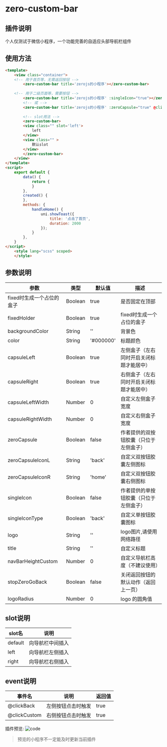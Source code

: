 # zero-custom-bar


## 插件说明

个人仅测试于微信小程序，一个功能完善的自适应头部导航栏组件


## 使用方法

```html
<template>
	<view class="container">
	<!-- 用于首页等，无需返回按钮 -->
		<zero-custom-bar title='zerojs的小程序'></zero-custom-bar>
		
	<!-- 用于二级页面等，需要按钮 -->
		<zero-custom-bar title='zerojs的小程序' :singleIcon="true"></zero-custom-bar>	
		<!-- 或 -->
		<zero-custom-bar title='zerojs的小程序' :zeroCapsule="true" @clickCustom='handleHome'></zero-custom-bar>
		
		<!-- slot用法 -->
		<zero-custom-bar>
		<view class="" slot='left'>
			left
		</view>
		<view class="" >
			默认slot
		</view>
		</zero-custom-bar>
	</view>
</template>
<script>
	export default {
		data() {
			return {
			}
		},
		created() {
		},
		methods: {
			handleHome() {
				uni.showToast({
					title: '点击了首页',
					duration: 2000
				});
			}
		},
	}
</script>
	<style lang="scss" scoped>
	</style>
```

## 参数说明

|参数						|类型	|默认值		|描述										|
|--							|--		|--			|--											|
|fixed时生成一个占位的盒子	|Boolean|true		|是否固定在顶部								|
|fixedHolder				|Boolean|true		|fixed时生成一个占位的盒子					|
|backgroundColor			|String	|''			|背景色										|
|color						|String	|'#000000'	|标题颜色									|
|capsuleLeft				|Boolean|true		|左侧盒子（左右同时开启关闭标题才能居中）	|
|capsuleRight				|Boolean|true		|右侧盒子（左右同时开启关闭标题才能居中）	|
|capsuleLeftWidth			|Number	|0			|自定义左侧盒子宽度							|
|capsuleRightWidth			|Number	|0			|自定义右侧盒子宽度							|
|zeroCapsule				|Boolean|false		|作者提供的双按钮胶囊（只位于左侧盒子）		|
|zeroCapsuleIconL			|String	|'back'		|自定义双按钮胶囊左侧图标					|
|zeroCapsuleIconR			|String	|'home'		|自定义双按钮胶囊右侧图标					|
|singleIcon					|Boolean|false		|作者提供的单按钮胶囊（只位于左侧盒子）		|
|singleIconType				|Boolean|'back'		|自定义单按钮胶囊图标						|
|logo						|String	|''			|logo图片,请使用网络路径					|
|title						|String	|''			|自定义标题									|
|navBarHeightCustom			|Number	|0			|自定义导航栏高度（不建议使用）				|
|stopZeroGoBack				|Boolean|false		|关闭返回按钮的默认动作（返回上一页）		|
|logoRadius					|Number	|0			| logo 的圆角值								|

## slot说明
|slot名	|说明				|
|--		|--					|
|default|向导航栏中间插入	|
|left	|向导航栏左侧插入	|
|right	|向导航栏右侧插入	|

## event说明
|事件名		|说明				|返回值	|
|--			|--					|--		|
|@clickBack	|左侧按钮点击时触发	|true	|
|@clickCustom	|右侧按钮点击时触发	|true	|




插件预览:
![code](https://img.jszero.cn/mweb/we_code.jpg)

> 预览的小程序不一定能及时更新当前插件